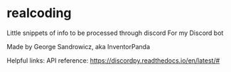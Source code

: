 # realcoding
Little snippets of info to be processed through discord For my Discord bot

Made by George Sandrowicz, aka InventorPanda

Helpful links: 
  API reference: https://discordpy.readthedocs.io/en/latest/#
